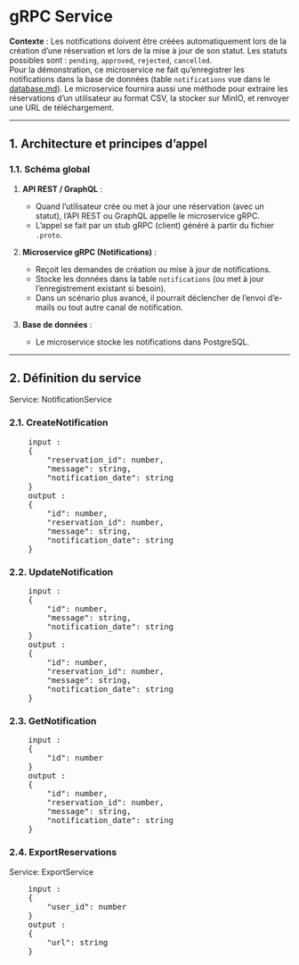 # gRPC Service 
 
**Contexte** : Les notifications doivent être créées automatiquement lors de la création d’une réservation et lors de la mise à jour de son statut. Les statuts possibles sont : `pending`, `approved`, `rejected`, `cancelled`.  
Pour la démonstration, ce microservice ne fait qu’enregistrer les notifications dans la base de données (table `notifications` vue dans le [database.md](../database.md)).
Le microservice fournira aussi une méthode pour extraire les réservations d’un utilisateur au format CSV, la stocker sur MinIO, et renvoyer une URL de téléchargement.

---

## 1. Architecture et principes d’appel

### 1.1. Schéma global

1. **API REST / GraphQL** :
    - Quand l’utilisateur crée ou met à jour une réservation (avec un statut), l’API REST ou GraphQL appelle le microservice gRPC.
    - L’appel se fait par un stub gRPC (client) généré à partir du fichier `.proto`.

2. **Microservice gRPC (Notifications)** :
    - Reçoit les demandes de création ou mise à jour de notifications.
    - Stocke les données dans la table `notifications` (ou met à jour l’enregistrement existant si besoin).
    - Dans un scénario plus avancé, il pourrait déclencher de l’envoi d’e-mails ou tout autre canal de notification.

3. **Base de données** :
    - Le microservice stocke les notifications dans PostgreSQL.

---

## 2. Définition du service

Service: NotificationService

### 2.1. CreateNotification
<pre>
    input : 
    {
        "reservation_id": number,
        "message": string,
        "notification_date": string
    }
    output : 
    {
        "id": number,
        "reservation_id": number,
        "message": string,
        "notification_date": string
    }
</pre>

### 2.2. UpdateNotification
<pre>
    input : 
    {
        "id": number,
        "message": string,
        "notification_date": string
    }
    output : 
    {
        "id": number,
        "reservation_id": number,
        "message": string,
        "notification_date": string
    }   
</pre>

### 2.3. GetNotification
<pre>
    input : 
    {
        "id": number
    }
    output : 
    {
        "id": number,
        "reservation_id": number,
        "message": string,
        "notification_date": string
    }
</pre>

### 2.4. ExportReservations
Service: ExportService
<pre>
    input : 
    {
        "user_id": number
    }
    output : 
    {
        "url": string
    }
</pre>